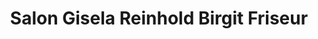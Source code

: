 ---
title: "Salon Gisela Reinhold Birgit Friseur"
url: /leipzig/salon-gisela-reinhold-birgit-friseur/
shop: Friseur
---